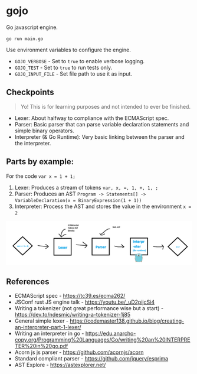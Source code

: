 # gojo

Go javascript engine.

```
go run main.go
```

Use environment variables to configure the engine.
- `GOJO_VERBOSE` - Set to `true` to enable verbose logging.
- `GOJO_TEST` - Set to `true` to run tests only.
- `GOJO_INPUT_FILE` - Set file path to use it as input.

## Checkpoints

> Yo! This is for learning purposes and not intended to ever be finished.

- Lexer: About halfway to compliance with the ECMAScript spec.
- Parser: Basic parser that can parse variable declaration statements and simple binary operators.
- Interpreter (& Go Runtime): Very basic linking between the parser and the interpreter.

## Parts by example:

For the code `var x = 1 + 1;`

1. Lexer: Produces a stream of tokens `var, x, =, 1, +, 1, ;`
2. Parser: Produces an AST `Program -> Statements[] -> VariableDeclaration(x = BinaryExpression(1 + 1))`
3. Interpreter: Process the AST and stores the value in the environment `x = 2`

![img.png](img.png)

## References

- ECMAScript spec - https://tc39.es/ecma262/
- JSConf rust JS engine talk - https://youtu.be/_uD2pijcSi4
- Writing a tokenizer (not great performance wise but a start) - https://dev.to/ndesmic/writing-a-tokenizer-1j85
- General simple lexer - https://codemaster138.github.io/blog/creating-an-interpreter-part-1-lexer/
- Writing an interpreter in go - https://edu.anarcho-copy.org/Programming%20Languages/Go/writing%20an%20INTERPRETER%20in%20go.pdf
- Acorn js js parser - https://github.com/acornjs/acorn
- Standard compliant parser - https://github.com/jquery/esprima
- AST Explore - https://astexplorer.net/

